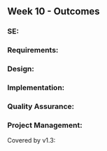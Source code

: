 <link rel="stylesheet" href="{{baseUrl}}/css/main.css">
<link rel="stylesheet" href="{{baseUrl}}/css/schedule.css">

<div class="website-content">

## Week 10 - Outcomes

<div id="main">

### SE:

<dynamic-panel src="outcome-principle.md" type="info" header="**`W10.1` Can explain SE principles** :star::star::star:" no-close/>

### Requirements:

<dynamic-panel src="outcome-activityDiagram.md" type="danger" header="**`W10.2` Can use activity diagrams** :star:" no-close/>

### Design:

<dynamic-panel src="outcome-patterns.md" type="danger" header="**`W10.3` Can use some basic design patterns** :star:" no-close/>

### Implementation:

<dynamic-panel src="outcome-frameworkLibraryPlatform.md" type="info" header="**`W10.4` Can get reuse benefits from frameworks, libraries, and platforms** :star::star::star:" no-close/>

### Quality Assurance:

<dynamic-panel src="outcome-testCaseDesign.md" type="warning" header="**`W10.5` Can explain test case design** :star::star:" no-close/>

<dynamic-panel src="outcome-ep.md" type="danger" header="**`W10.6` Can use EP for test case design** :star:" no-close/>

<dynamic-panel src="outcome-boundaryValueAnalysis.md" type="danger" header="**`W10.7` Can apply boundary value analysis** :star:" no-close/>

### Project Management:

<panel type="danger" header="**`W10.8` Can release a product to end users** :star:" no-close>
  <panel header=":dart: Evidence" expanded>

Covered by v1.3:

<include src="../../admin/project-v13.md" name="%%Admin &raquo; Project &rarr; v1.3%%" dynamic no-close/>

  </panel>
</panel>

<!-- ==================================================================================================== -->

</div>
</div>
